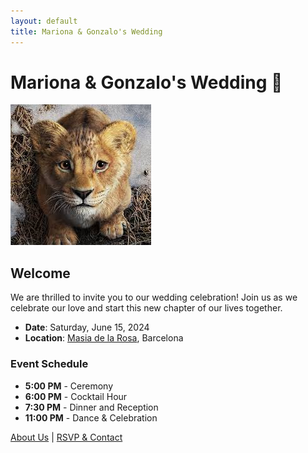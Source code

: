 ```yaml
---
layout: default
title: Mariona & Gonzalo's Wedding
---
```


# Mariona & Gonzalo's Wedding 💍

![Mariona & Gonzalo](img/marionaygonzalo.jpg)

## Welcome

We are thrilled to invite you to our wedding celebration! Join us as we celebrate our love and start this new chapter of our lives together.

- **Date**: Saturday, June 15, 2024
- **Location**: [Masia de la Rosa](https://maps.google.com), Barcelona

### Event Schedule

- **5:00 PM** - Ceremony
- **6:00 PM** - Cocktail Hour
- **7:30 PM** - Dinner and Reception
- **11:00 PM** - Dance & Celebration

[About Us](about.md) | [RSVP & Contact](contact.md)
